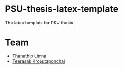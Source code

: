 PSU-thesis-latex-template
=========================

The latex template for PSU thesis 

Team
====

* [Thanathip Limna](https://github.com/sdayu)
* [Teerasak Kroputaponchai](http://github.com/ibotdotout)


